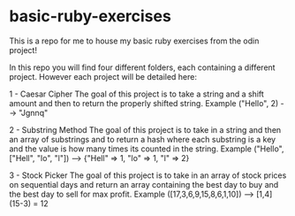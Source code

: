 # basic-ruby-exercises
This is a repo for me to house my basic ruby exercises from the odin project!

In this repo you will find four different folders, each containing a different project. 
However each project will be detailed here:

1 - Caesar Cipher
The goal of this project is to take a string and a shift amount and then to return the properly shifted string.
Example ("Hello", 2) --> "Jgnnq" 


2 - Substring Method
The goal of this project is to take in a string and then an array of substrings and to return a hash
where each substring is a key and the value is how many times its counted in the string.
Example ("Hello", ["Hell", "lo", "l"]) --> {"Hell" => 1, "lo" => 1, "l" => 2}

3 - Stock Picker
The goal of this project is to take in an array of stock prices on 
sequential days and return an array containing the best day to
buy and the best day to sell for max profit.
Example ([17,3,6,9,15,8,6,1,10]) --> [1,4] (15-3) = 12